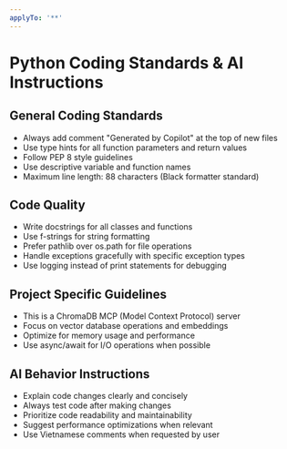 ```yaml
---
applyTo: '**'
---
```


# Python Coding Standards & AI Instructions

## General Coding Standards
- Always add comment "Generated by Copilot" at the top of new files
- Use type hints for all function parameters and return values
- Follow PEP 8 style guidelines
- Use descriptive variable and function names
- Maximum line length: 88 characters (Black formatter standard)

## Code Quality
- Write docstrings for all classes and functions
- Use f-strings for string formatting
- Prefer pathlib over os.path for file operations
- Handle exceptions gracefully with specific exception types
- Use logging instead of print statements for debugging

## Project Specific Guidelines
- This is a ChromaDB MCP (Model Context Protocol) server
- Focus on vector database operations and embeddings
- Optimize for memory usage and performance
- Use async/await for I/O operations when possible

## AI Behavior Instructions
- Explain code changes clearly and concisely
- Always test code after making changes
- Prioritize code readability and maintainability
- Suggest performance optimizations when relevant
- Use Vietnamese comments when requested by user